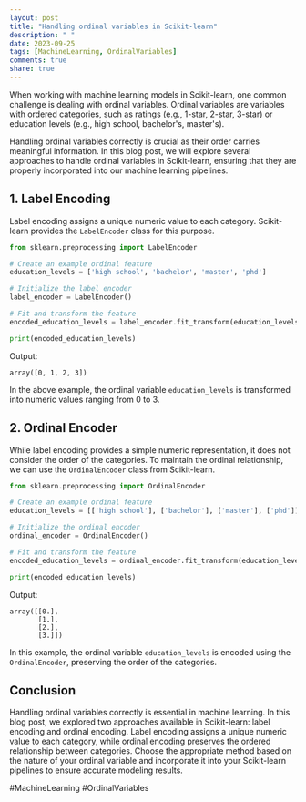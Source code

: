 ```yaml
---
layout: post
title: "Handling ordinal variables in Scikit-learn"
description: " "
date: 2023-09-25
tags: [MachineLearning, OrdinalVariables]
comments: true
share: true
---
```


When working with machine learning models in Scikit-learn, one common challenge is dealing with ordinal variables. Ordinal variables are variables with ordered categories, such as ratings (e.g., 1-star, 2-star, 3-star) or education levels (e.g., high school, bachelor's, master's).

Handling ordinal variables correctly is crucial as their order carries meaningful information. In this blog post, we will explore several approaches to handle ordinal variables in Scikit-learn, ensuring that they are properly incorporated into our machine learning pipelines.

## 1. Label Encoding
Label encoding assigns a unique numeric value to each category. Scikit-learn provides the `LabelEncoder` class for this purpose. 

```python
from sklearn.preprocessing import LabelEncoder

# Create an example ordinal feature
education_levels = ['high school', 'bachelor', 'master', 'phd']

# Initialize the label encoder
label_encoder = LabelEncoder()

# Fit and transform the feature
encoded_education_levels = label_encoder.fit_transform(education_levels)

print(encoded_education_levels)
```

Output:
```
array([0, 1, 2, 3])
```

In the above example, the ordinal variable `education_levels` is transformed into numeric values ranging from 0 to 3.

## 2. Ordinal Encoder
While label encoding provides a simple numeric representation, it does not consider the order of the categories. To maintain the ordinal relationship, we can use the `OrdinalEncoder` class from Scikit-learn.

```python
from sklearn.preprocessing import OrdinalEncoder

# Create an example ordinal feature
education_levels = [['high school'], ['bachelor'], ['master'], ['phd']]

# Initialize the ordinal encoder
ordinal_encoder = OrdinalEncoder()

# Fit and transform the feature
encoded_education_levels = ordinal_encoder.fit_transform(education_levels)

print(encoded_education_levels)
```

Output:
```
array([[0.],
       [1.],
       [2.],
       [3.]])
```

In this example, the ordinal variable `education_levels` is encoded using the `OrdinalEncoder`, preserving the order of the categories.

## Conclusion
Handling ordinal variables correctly is essential in machine learning. In this blog post, we explored two approaches available in Scikit-learn: label encoding and ordinal encoding. Label encoding assigns a unique numeric value to each category, while ordinal encoding preserves the ordered relationship between categories. Choose the appropriate method based on the nature of your ordinal variable and incorporate it into your Scikit-learn pipelines to ensure accurate modeling results.

#MachineLearning #OrdinalVariables